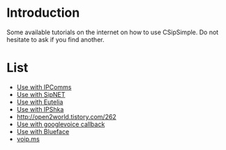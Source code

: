 # Introduction #

Some available tutorials on the internet on how to use CSipSimple.
Do not hesitate to ask if you find another.


# List #

  * [Use with IPComms](http://www.ipcomms.net/support/support-csipsimple-android-how-to-install.html)
  * [Use with SipNET](http://litecoding.com/2011/03/23/nastrojka-csipsimple-dlya-android-na-primere-sipnet/)
  * [Use with Eutelia](http://android.hdblog.it/2010/12/11/csipsimple-come-avere-un-numero-fisso-sul-cellulare-e-chiamare-tramite-voip/)
  * [Use with IPShka](http://www.telegroup.ua/forum/index.php?topic=2730.0)
  * http://open2world.tistory.com/262
  * [Use with googlevoice callback](http://iiordanov.blogspot.com/2009/07/sipdroid-gv-guava.html)
  * [Use with Blueface](http://www.blueface.ie/helpandadvice/configuration/csipsimple.aspx)
  * [voip.ms](http://wiki.voip.ms/article/CSipSimple)